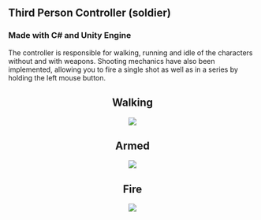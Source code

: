 ## Third Person Controller (soldier)
### Made with C# and Unity Engine

The controller is responsible for walking, running and idle of the characters without and with weapons. 
Shooting mechanics have also been implemented, allowing you to fire a single shot as well as in a series by holding the left mouse button.

<h2 align="center">Walking</h2>
<p align="center">
  <img src="Image/walking.gif"/>
</p>

<h2 align="center">Armed</h2>
<p align="center">
  <img src="Image/armed.gif"/>
</p>

<h2 align="center">Fire</h2>
<p align="center">
  <img src="Image/fire.gif"/>
</p>
